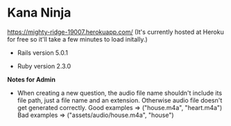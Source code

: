 # Kana Ninja

https://mighty-ridge-19007.herokuapp.com/
(It's currently hosted at Heroku for free so it'll take a few minutes to load initally.)

* Rails version 5.0.1

* Ruby version 2.3.0

**Notes for Admin**

- When creating a new question, the audio file name shouldn't include its file path, just a file name and an extension. Otherwise audio file doesn't get generated correctly. Good examples => ("house.m4a", "heart.m4a") Bad examples => ("assets/audio/house.m4a", "house")

